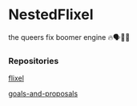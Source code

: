 # NestedFlixel

the queers fix boomer engine 🔥🗣️💯💪

### Repositories

[flixel](https://github.com/NestedFlixel/flixel)

[goals-and-proposals](https://github.com/NestedFlixel/goals-and-proposals)
